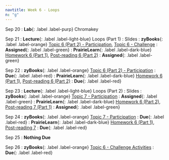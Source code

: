 ```yaml
---
navtitle: Week 6 - Loops
n: "g"
---
```


Sep 20
: **Lab**{: .label .label-purp} [](#) Chromakey 

Sep 21
: **Lecture**{: .label .label-light-blue} Loops (Part 1)
	: Slides
: **zyBooks**{: .label .label-orange} [Topic 6 (Part 2) - Participation](#), [Topic 6 - Challenge](#)
    : **Assigned**{: .label .label-green}
: **PrairieLearn**{: .label .label-dark-blue} [Homework 6 (Part 1)](#), [Post-reading 6 (Part 2)](#)
    : **Assigned**{: .label .label-green}


Sep 22
: **zyBooks**{: .label .label-orange} [Topic 6 (Part 2) - Participation](#)
    : **Due**{: .label .label-red}
: **PrairieLearn**{: .label .label-dark-blue} [Homework 6 (Part 1)](#), [Post-reading 6 (Part 2)](#)
    : **Due**{: .label .label-red}


Sep 23
: **Lecture**{: .label .label-light-blue} Loops (Part 2)
	: Slides
: **zyBooks**{: .label .label-orange} [Topic 7 - Participation](#)
    : **Assigned**{: .label .label-green}
: **PrairieLearn**{: .label .label-dark-blue} [Homework 6 (Part 2)](#), [Post-reading 7 (Part 1)](#)
    : **Assigned**{: .label .label-green}

Sep 24
: **zyBooks**{: .label .label-orange} [Topic 7 - Participation](#)
    : **Due**{: .label .label-red}
: **PrairieLearn**{: .label .label-dark-blue} [Homework 6 (Part 1)](#), [Post-reading 7](#)
    : **Due**{: .label .label-red}

Sep 25
: **Nothing Due**

Sep 26
: **zyBooks**{: .label .label-orange} [Topic 6 - Challenge Activities](#)
    : **Due**{: .label .label-red}

